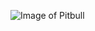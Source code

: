 ![Image of Pitbull](http://www.psyeta.org/wp-content/uploads/2021/02/Black-pitbull-with-yellow-eyes-678x381.jpg)
